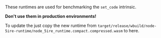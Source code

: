 These runtimes are used for benchmarking the `set_code` intrinsic.

**Don't use them in production environments!**

To update the just copy the new runtime from `target/release/wbuild/node-5ire-runtime/node_5ire_runtime.compact.compressed.wasm` to here.
